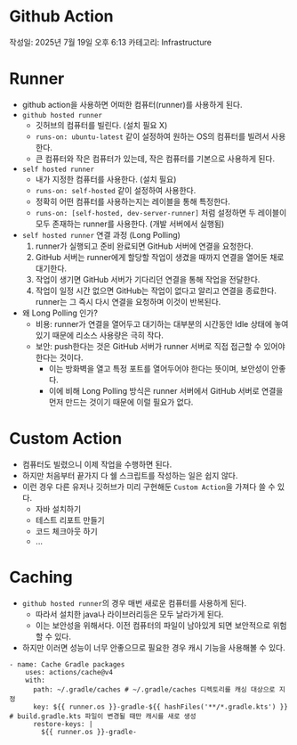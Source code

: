 # Github Action

작성일: 2025년 7월 19일 오후 6:13
카테고리: Infrastructure

# Runner

- github action을 사용하면 어떠한 컴퓨터(runner)를 사용하게 된다.
- `github hosted runner`
    - 깃허브의 컴퓨터를 빌린다. (설치 필요 X)
    - `runs-on: ubuntu-latest` 같이 설정하여 원하는 OS의 컴퓨터를 빌려서 사용한다.
    - 큰 컴퓨터와 작은 컴퓨터가 있는데, 작은 컴퓨터를 기본으로 사용하게 된다.
- `self hosted runner`
    - 내가 지정한 컴퓨터를 사용한다. (설치 필요)
    - `runs-on: self-hosted` 같이 설정하여 사용한다.
    - 정확히 어떤 컴퓨터를 사용하는지는 레이블을 통해 특정한다.
    - `runs-on: [self-hosted, dev-server-runner]` 처럼 설정하면 두 레이블이 모두 존재하는 runner를 사용한다. (개발 서버에서 실행됨)
- `self hosted runner` 연결 과정 (Long Polling)
    1. runner가 실행되고 준비 완료되면 GitHub 서버에 연결을 요청한다.
    2. GitHub 서버는 runner에게 할당할 작업이 생겼을 때까지 연결을 열어둔 채로 대기한다.
    3. 작업이 생기면 GitHub 서버가 기다리던 연결을 통해 작업을 전달한다.
    4. 작업이 일정 시간 없으면 GitHub는 작업이 없다고 알리고 연결을 종료한다. runner는 그 즉시 다시 연결을 요청하며 이것이 반복된다.
- 왜 Long Polling 인가?
    - 비용: runner가 연결을 열어두고 대기하는 대부분의 시간동안 Idle 상태에 놓여있기 때문에 리소스 사용량은 극히 작다.
    - 보안: push한다는 것은 GitHub 서버가 runner 서버로 직접 접근할 수 있어야 한다는 것이다.
        - 이는 방화벽을 열고 특정 포트를 열어두어야 한다는 뜻이며, 보안성이 안좋다.
        - 이에 비해 Long Polling 방식은 runner 서버에서 GitHub 서버로 연결을 먼저 만드는 것이기 때문에 이럴 필요가 없다.

# Custom Action

- 컴퓨터도 빌렸으니 이제 작업을 수행하면 된다.
- 하지만 처음부터 끝가지 다 쉘 스크립트를 작성하는 일은 쉽지 않다.
- 이런 경우 다른 유저나 깃허브가 미리 구현해둔 `Custom Action`을 가져다 쓸 수 있다.
    - 자바 설치하기
    - 테스트 리포트 만들기
    - 코드 체크아웃 하기
    - ...

# Caching

- `github hosted runner`의 경우 매번 새로운 컴퓨터를 사용하게 된다.
    - 따라서 설치한 java나 라이브러리등은 모두 날라가게 된다.
    - 이는 보안성을 위해서다. 이전 컴퓨터의 파일이 남아있게 되면 보안적으로 위험할 수 있다.
- 하지만 이러면 성능이 너무 안좋으므로 필요한 경우 캐시 기능을 사용해볼 수 있다.

```
- name: Cache Gradle packages
    uses: actions/cache@v4
    with:
      path: ~/.gradle/caches # ~/.gradle/caches 디렉토리를 캐싱 대상으로 지정
      key: ${{ runner.os }}-gradle-${{ hashFiles('**/*.gradle.kts') }} # build.gradle.kts 파일이 변경될 때만 캐시를 새로 생성
      restore-keys: |
        ${{ runner.os }}-gradle-

```